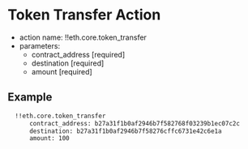# Token Transfer Action

- action name: !!eth.core.token_transfer
- parameters:
  - contract_address [required]
  - destination [required]
  - amount [required]

## Example

```md
  !!eth.core.token_transfer
      contract_address: b27a31f1b0af2946b7f582768f03239b1ec07c2c
      destination: b27a31f1b0af2946b7f58276cffc6731e42c6e1a
      amount: 100
```
